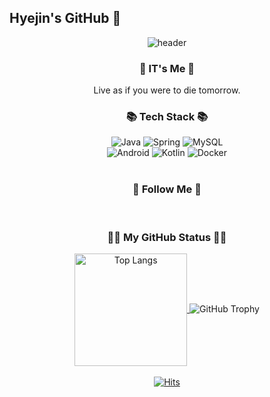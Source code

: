 ## Hyejin's GitHub 👋

<div align="center">
  <img src="https://capsule-render.vercel.app/api?type=venom&color=auto&height=300&section=header&text=Welcome&fontSize=90&animation=fadeIn&desc=Hyejin's%20GitHub%20Profile&descAlignY=65&descAlign=62"&textBackground=true alt="header"/>
  <h3>👋 IT's Me 👋</h3>
Live as if you were to die tomorrow. 

<div align="center">
  <h3>📚 Tech Stack 📚</h3>
  <div>
    <img src="https://img.shields.io/badge/java-007396?style=for-the-badge&logo=OpenJDK&logoColor=white" alt="Java" />
    <img src="https://img.shields.io/badge/Spring-6DB33F?style=for-the-badge&logo=Spring&logoColor=white" alt="Spring" />
    <img src="https://img.shields.io/badge/MySQL-4479A1?style=for-the-badge&logo=MySQL&logoColor=white" alt="MySQL" />
  </div>
  <div>
    <img src="https://img.shields.io/badge/Android-3DDC84?style=for-the-badge&logo=Android&logoColor=white" alt="Android" />
    <img src="https://img.shields.io/badge/Kotlin-7F52FF?style=for-the-badge&logo=Kotlin&logoColor=white" alt="Kotlin" />
    <img src="https://img.shields.io/badge/docker-%230db7ed.svg?style=for-the-badge&logo=docker&logoColor=white" alt="Docker" />
  </div>
  <br>
</div>

<div align="center">
  <h3>🌈 Follow Me 🌈</h3>
</div><br>

<div align="center">
  <h3>👩‍💻 My GitHub Status 👩‍💻</h3>
<a href="https://github.com/khyaejin">
    <img align="center" style="height:180px" src="https://github-readme-stats.vercel.app/api/top-langs/?username=khyaejin&layout=compact&hide_border=true&bg_color=30,91eae4,86A8E7&title_color=fff&text_color=fff" alt="Top Langs" />
  </a> 
    <img src="https://github-profile-trophy.vercel.app/?username=khyaejin&margin-w=15&row=2&column=4&no-frame=true" alt="GitHub Trophy" />
</div>

<div align="center">
  <br>
  <a href="https://hits.seeyoufarm.com">
    <img src="https://hits.seeyoufarm.com/api/count/incr/badge.svg?url=https%3A%2F%2Fgithub.com%2Flhjbg0821&count_bg=%2379C83D&title_bg=%23555555&icon=&icon_color=%23E7E7E7&title=hits&edge_flat=false" alt="Hits" />
  </a>
</div>
